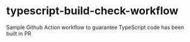 # typescript-build-check-workflow
Sample Github Action workflow to guarantee TypeScript code has been built in PR
